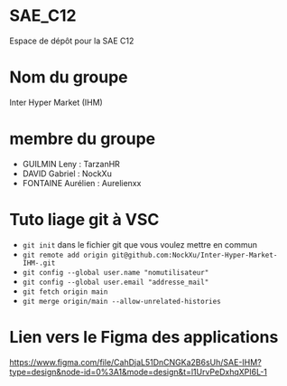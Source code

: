 # SAE_C12
Espace de dépôt pour la SAE C12
# Nom du groupe
Inter Hyper Market (IHM)
# membre du groupe
- GUILMIN Leny : TarzanHR
- DAVID Gabriel : NockXu
- FONTAINE Aurélien : Aurelienxx
# Tuto liage git à VSC
- ```git init``` dans le fichier git que vous voulez mettre en commun
- ```git remote add origin git@github.com:NockXu/Inter-Hyper-Market-IHM-.git```
- ```git config --global user.name "nomutilisateur"```
- ```git config --global user.email "addresse_mail"```
- ```git fetch origin main```
- ```git merge origin/main --allow-unrelated-histories```

# Lien vers le Figma des applications 
https://www.figma.com/file/CahDjaL51DnCNGKa2B6sUh/SAE-IHM?type=design&node-id=0%3A1&mode=design&t=l1UrvPeDxhqXPI6L-1
